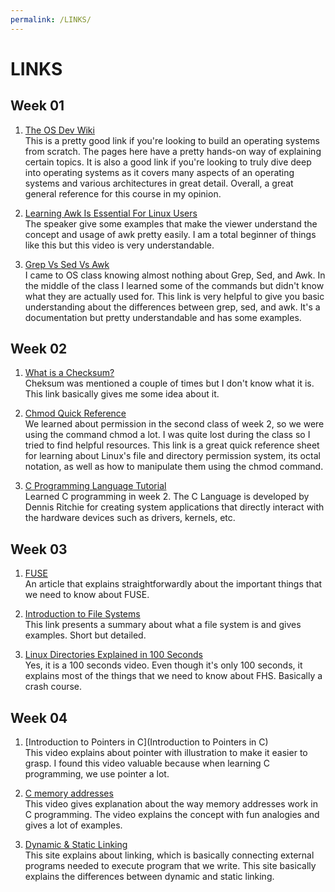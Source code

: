 ```yaml
---
permalink: /LINKS/
---
```


# LINKS

## Week 01
1. [The OS Dev Wiki](https://wiki.osdev.org/) <br>
This is a pretty good link if you're looking to build an operating systems from scratch. The pages here have a pretty hands-on way of explaining certain topics. It is also a good link if you're looking to truly dive deep into operating systems as it covers many aspects of an operating systems and various architectures in great detail. Overall, a great general reference for this course in my opinion.

2. [Learning Awk Is Essential For Linux Users](https://github.com/gibranoderenz/os222/blob/main/youtube.com/watch?v=9YOZmI-zWok) <br>
The speaker give some examples that make the viewer understand the concept and usage of awk pretty easily. I am a total beginner of things like this but this video is very understandable.

3. [Grep Vs Sed Vs Awk](https://www.linode.com/docs/guides/differences-between-grep-sed-awk/)<br>
I came to OS class knowing almost nothing about Grep, Sed, and Awk. In the middle of the class I learned some of the commands but didn't know what they are actually used for. This link is very helpful to give you basic understanding about the differences between grep, sed, and awk. It's a documentation but pretty understandable and has some examples.

## Week 02
1. [What is a Checksum?](https://www.howtogeek.com/363735/what-is-a-checksum-and-why-should-you-care/)<br>
Cheksum was mentioned a couple of times but I don't know what it is. This link basically gives me some idea about it.

2. [Chmod Quick Reference](https://quickref.me/chmod)<br>
We learned about permission in the second class of week 2, so we were using the command chmod a lot. I was quite lost during the class so I tried to find helpful resources. This link is a great quick reference sheet for learning about Linux's file and directory permission system, its octal notation, as well as how to manipulate them using the chmod command.

3. [C Programming Language Tutorial](https://www.javatpoint.com/c-programming-language-tutorial)<br>
Learned C programming in week 2. The C Language is developed by Dennis Ritchie for creating system applications that directly interact with the hardware devices such as drivers, kernels, etc.

## Week 03
1. [FUSE](https://www.kernel.org/doc/html/latest/filesystems/fuse.html)<br>
An article that explains straightforwardly about the important things that we need to know about FUSE.

2. [Introduction to File Systems](https://www.ufsexplorer.com/articles/file-systems-basics/)<br>
This link presents a summary about what a file system is and gives examples. Short but detailed.

3. [Linux Directories Explained in 100 Seconds](https://www.youtube.com/watch?v=42iQKuQodW4)<br>
Yes, it is a 100 seconds video. Even though it's only 100 seconds, it explains most of the things that we need to know about FHS. Basically a crash course.

## Week 04
1. [Introduction to Pointers in C](Introduction to Pointers in C)<br>
This video explains about pointer with illustration to make it easier to grasp. I found this video valuable because when learning C programming, we use pointer a lot.

2. [C memory addresses](https://youtu.be/1KVpi0VN82E)<br>
This video gives explanation about the way memory addresses work in C programming. The video explains the concept with fun analogies and gives a lot of examples.

3. [Dynamic & Static Linking](https://cs-fundamentals.com/tech-interview/c/difference-between-static-and-dynamic-linking)<br>
This site explains about linking, which is basically connecting external programs needed to execute program that we write. This site basically explains the differences between dynamic and static linking.
